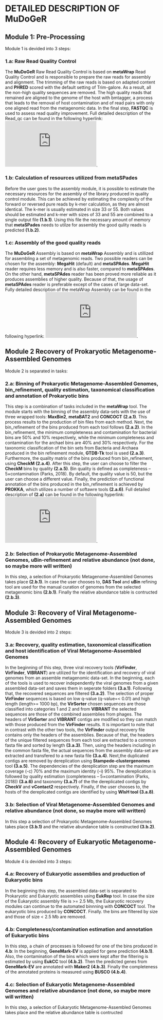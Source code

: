 # DETAILED DESCRIPTION OF MuDoGeR

## Module 1: Pre-Processing 
Module 1 is devided into 3 steps:

### 1.a: Raw Read Quality Control
The **MuDoGeR** Raw Read Quality Control is based on **metaWrap** Read Quality Control and is responsible to prepare the raw reads for assembly and alignment. The trimming of the raw reads is based on adapted content and **PHRED** scored with the default setting of Trim-galore. As a result, all the non-high quality sequences are removed. The high quality reads that remained are aligned to the genome of the host with bmtagger, a process that leads to the removal of host contamination and of read pairs with only one aligned read from the metagenomic data. In the final step, **FASTQC** is used to assess read quality improvement. Full detailed description of the Read_qc can be found in the following hyperlink: ![metaWrap Read_qc](https://github.com/bxlab/metaWRAP/blob/master/Module_descriptions.md#read_qc).

### 1.b: Calculation of resources utilized from **metaSPades**
Before the user goes to the assembly module, it is possible to estimate the necessary resources for the assembly of the library produced in quality control module. This can be achieved by estimating the complexity of the forward or reversed pure reads by k-mer calculation, as they are almost identical. The k-mer is usually estimated in size 33 or 55. Both values should be estimated and  k-mer with sizes of 33 and 55 are combined to a single output file **(1.b.1)**. Using this file the necessary amount of memory that **metaSPades** needs to utilze for assembly the good qulity reads is predicted **(1.b.2)**.

### 1.c: Assembly of the good quality reads
The **MuDoGeR** Assembly is based on **metaWrap** Assembly and is utillized for assembling a set of metagenomic reads. Two possible readers can be chosen for the assembly: **MegaHit** (default) and **metaSPAdes**. **MegaHit** reader requires less memory and is also faster, compared to **metaSPAdes**. On the other hand, **metaSPAdes** reader has been proved more reliable as it produces assemblies of higher quality. Because of that, the usage of **metaSPAdes** reader is preferable except of the cases of large data-set. Fully detailed description of the metaWrap Assembly can be found in the following hyperlink: ![metaWrap Assembly](https://github.com/bxlab/metaWRAP/blob/master/Module_descriptions.md#assembly).  

## Module 2 Recovery of Prokaryotic Metagenome-Assembled Genomes
Module 2 is separated in tasks:

### 2.a: Binning of Prokaryotic Metagenome-Assembled Genomes, bin_refinement, quality estimation, taxonomical classification and annotation of Prokaryotic bins

This step is a combination of tasks included in the **metaWrap** tool. The module starts with the binning of the assembly data-sets with the use of three wrapped tools: **MaxBin2**, **metaBAT2** and **CONCOCT** **(2.a.1)**. This process results to the production of bin files from each method. Next, the bin_refinement of the bins produced from each tool follows **(2.a.2)**. In the bin_refinement, the minimum completeness and contamination for bacterial bins are 50% and 10% respectively, while the minimum completeness and contamination for the archael bins are 40% and 30% respectively. For the taxonomic classification of the bin sets from Bacteria and Archaea produced in the bin refinement module, **GTDB-Tk** tool is used **(2.a.3)**. Furthermore, the quality matrix of the bins produced from bin_refinement, using **CheckM** **(2.a.4)**. After this step, the user can choose to filter the **CheckM** bins by quality **(2.a.5)**. Bin quality is defined as completeness – 5×contamination (Parks, 2018). By default, the quality value is 50, but the user can choose a different value. Finally, the prediction of functional annotation of the bins produced in the bin_refinement is achieved by **PROKKA**, which utilizes a number of softawre tools **(2.a.6)**. Full detailed description of **(2.a)** can be found in the following hyperlink: ![Detailed descriptions of each module](https://github.com/bxlab/metaWRAP/blob/master/Module_descriptions.md). 

### 2.b: Selection of Prokaryotic Metagenome-Assembled Genomes, uBin-refinement and relative abundance (not done, so maybe more will written)

In this step, a selection of Prokaryotic Metagenome-Assembled Genomes takes place **(2.b.1)**. In case the user chooses to, **DAS Tool** and **uBin** refining tool are used for the manual curation of genomes from the selected metagenomic bins **(2.b.1)**. Finally the relative abundance table is contructed **(2.b.3)**. 

## Module 3: Recovery of Viral Metagenome-Assembled Genomes
Module 3 is devided into 2 steps:

### **3.a**: Recovery, quality estimation, taxonomical classification and host identification of Viral Metagenome-Assembled Genomes

In the beginning of this step, three viral recovery tools (**VirFinder**, **VirFinder**, **VIBRANT**) are utilized for the identification and recovery of viral genomes from an assemble metagenomic data-set. In the beginning, each of the tools is used to recover independently the viral genomes from a given assembled data-set and saves them in seperate folders **(3.a.1)**.  Following that, the recovered sequences are filtered **(3.a.2)**. The selection of proper **VirFinder** sequences is based on low q-value (q-value=< 0.01) and high length (length>= 1000 bp), the **VirSorter** chosen sequences are those classified into categories 1 and 2 and from **VIBRANT** the selected sequences are those of the combined assemblies from phages. The headers of **VirSorter** and **VIBRANT** contigs are modified so they can match with those produced from the **VirFinder** results. It is important to note that in contrast with the other two tools, the **VirFinder** output recovery file contains only the headers of the assemblies. Because of that, the headers of the unique filtered sequences from each tool are extracted to a common fasta file and sorted by length **(3.a.3)**. Then, using the headers including in the common fasta file, the actual sequences from the assembly data-set are extracted and transfered to a new fasta file **(3.a.4)**. Next,the duplicated contigs are removed by dereplication using **Stampede-clustergenomes** tool **(3.a.5)**. The dependencies of the dereplication step are the maximum coverage (-c) 70% and the maximum identity (-i) 95%. The dereplication is followed by quality estimation (completeness – 5×contamination (Parks, 2018)) **(3.a.6)** and taxonomy **(3.a.7)** of the the dereplicated contigs by **CheckV** and **vContact2** respectively. Finally, if the user chooses to, the hosts of the dereplicated contigs are identified by using **WIsH tool** **(3.a.8)**.

### **3.b**: Selection of Viral Metagenome-Assembled Genomes and relative abundance (not done, so maybe more will written)

In this step a selection of Prokaryotic Metagenome-Assembled Genomes takes place **(3.b.1)** and the relative abundance table is constructed **(3.b.2)**.

## Module 4: Recovery of Eukaryotic Metagenome-Assembled Genomes
Module 4 is devided into 3 steps:

### 4.a: Recovery of Eukaryotic assemblies and production of Eukaryotic bins

In the beginning this step, the assembled data-set is separated to Prokaryotic and Eukaryotic assemblies using **EukRep** tool. In case the size of the Eukaryotic assembly file is >= 2.5 Mb, the Eukaryotic recovery modules can continue to the automated binnning with **CONCOCT** tool. The eukaryotic bins  produced by **CONCOCT**. Finally. the bins are filtered by size and those of size < 2.5 Mb are removed. 

### 4.b: Completeness/contamination estimation and annotation of Eukaryotic bins

In this step, a chain of processes is followed for one of the bins produced in **4.b**: In the beginning, **GeneMark-EV** is applied for gene prediction **(4.b.1)**. Also, the contamination of the bins which were kept after the filtering is estimated by using **EukCC** tool **(4.b.2)**. Then the predicted genes from **GeneMark-EV** are annotated with **Maker2** **(4.b.3)**. Finally the completeness of the annotated proteins is measured using **BUSCO** **(4.b.4)**. 

### 4.c: Selection of Eukaryotic Metagenome-Assembled Genomes and relative abundance (not done, so maybe more will written)
In this step, a selection of Eukaryotic Metagenome-Assembled Genomes takes place and the relative abundance table is contructed
